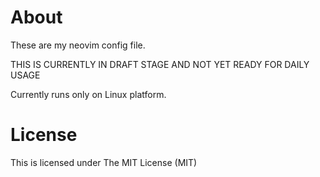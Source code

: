 # About
These are my neovim config file.

THIS IS CURRENTLY IN DRAFT STAGE AND NOT YET READY FOR DAILY USAGE

Currently runs only on Linux platform.

# License
This is licensed under The MIT License (MIT)
